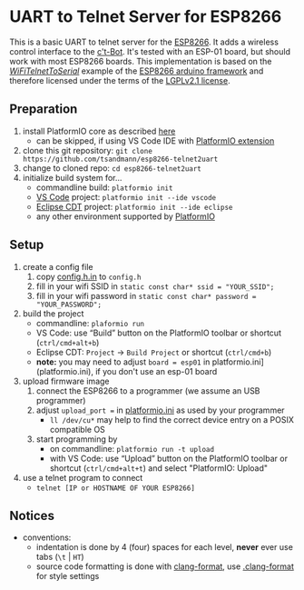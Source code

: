 # UART to Telnet Server for ESP8266

This is a basic UART to telnet server for the [ESP8266][esp8266]. It adds a wireless control interface to the [c't-Bot][ctBot]. It's tested with an ESP-01 board, but should work with most ESP8266 boards.
This implementation is based on the [*WiFiTelnetToSerial*][esp8266Telnet] example of the [ESP8266 arduino framework][esp8266Arduino] and therefore licensed under the terms of the [LGPLv2.1 license](LICENSE.md).

## Preparation

1. install PlatformIO core as described [here][PIOInstall]
    * can be skipped, if using VS Code IDE with [PlatformIO extension][PlatformIOVSC]
1. clone this git repository: `git clone https://github.com/tsandmann/esp8266-telnet2uart`
1. change to cloned repo: `cd esp8266-telnet2uart`
1. initialize build system for...
    * commandline build: `platformio init`
    * [VS Code][VSCode] project: `platformio init --ide vscode`
    * [Eclipse CDT][EclipseCDT] project: `platformio init --ide eclipse`
    * any other environment supported by [PlatformIO][PlatformIOIDE]

## Setup

1. create a config file
    1. copy [config.h.in](src/config.h.in) to `config.h`
    1. fill in your wifi SSID in `static const char* ssid = "YOUR_SSID";`
    1. fill in your wifi password in `static const char* password = "YOUR_PASSWORD";`
1. build the project
    * commandline: `plaformio run`
    * VS Code: use “Build” button on the PlatformIO toolbar or shortcut (`ctrl/cmd+alt+b`)
    * Eclipse CDT: `Project` -> `Build Project` or shortcut (`ctrl/cmd+b`)
    * **note:** you may need to adjust `board = esp01` in platformio.ini](platformio.ini), if you don't use an esp-01 board
1. upload firmware image
    1. connect the ESP8266 to a programmer (we assume an USB programmer)
    1. adjust `upload_port =` in [platformio.ini](platformio.ini) as used by your programmer
        * `ll /dev/cu*` may help to find the correct device entry on a POSIX compatible OS
    1. start programming by
        * on commandline: `platformio run -t upload`
        * with VS Code: use “Upload” button on the PlatformIO toolbar or shortcut (`ctrl/cmd+alt+t`) and select "PlatformIO: Upload"
1. use a telnet program to connect
    * `telnet [IP or HOSTNAME OF YOUR ESP8266]`

## Notices

* conventions:
  * indentation is done by 4 (four) spaces for each level, **never** ever use tabs (`\t` | `HT`)
  * source code formatting is done with [clang-format], use [.clang-format](.clang-format) for style settings

[ctBot]: https://www.heise.de/ct/artikel/c-t-Bot-und-c-t-Sim-284119.html
[esp8266]: https://www.espressif.com/en/products/hardware/esp8266ex/overview
[esp8266Arduino]: https://github.com/esp8266/Arduino
[esp8266Telnet]: https://github.com/esp8266/Arduino/blob/master/libraries/ESP8266WiFi/examples/WiFiTelnetToSerial/WiFiTelnetToSerial.ino
[PlatformIO]: https://platformio.org
[PIOGithub]: https://github.com/platformio/platformio-core
[PIOInstall]: http://docs.platformio.org/en/latest/installation.html
[PlatformIOVSC]: http://docs.platformio.org/en/latest/faq.html#faq-install-shell-commands
[VSCode]: https://github.com/Microsoft/vscode
[EclipseCDT]: https://eclipse.org
[PlatformIOIDE]: http://docs.platformio.org/en/latest/ide.html#ide
[clang-format]: https://clang.llvm.org/docs/ClangFormat.html
